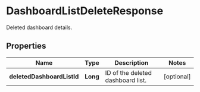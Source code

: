 

# DashboardListDeleteResponse

Deleted dashboard details.
## Properties

Name | Type | Description | Notes
------------ | ------------- | ------------- | -------------
**deletedDashboardListId** | **Long** | ID of the deleted dashboard list. |  [optional]



